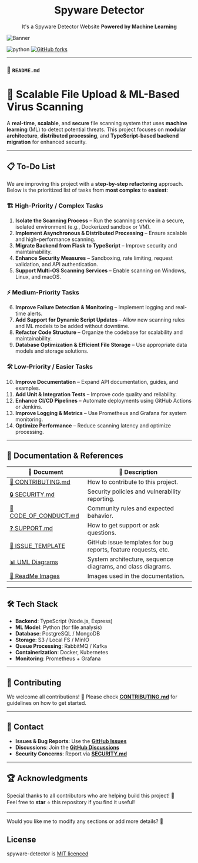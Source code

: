 <h1 align="center">Spyware Detector</h1><p align="center">It's a Spyware Detector Website <b>Powered by Machine Learning</b> <br></p>

![Banner](images/banner.png)

![python](https://img.shields.io/badge/python-3.10.2-brightgreen?style=flat-square&logo=python)
[![GitHub forks](https://img.shields.io/github/forks/ahmednss/spyware-detector?style=social)](https://github.com/ahmednss/spyware-detector/fork)

---


### 📌 **`README.md`**

# 🚀 Scalable File Upload & ML-Based Virus Scanning

A **real-time**, **scalable**, and **secure** file scanning system that uses **machine learning** (ML) to detect potential threats. This project focuses on **modular architecture**, **distributed processing**, and **TypeScript-based backend migration** for enhanced security.

---

## 📋 To-Do List

We are improving this project with a **step-by-step refactoring** approach. Below is the prioritized list of tasks from **most complex** to **easiest**:

### 🏗 **High-Priority / Complex Tasks**
1. **Isolate the Scanning Process** – Run the scanning service in a secure, isolated environment (e.g., Dockerized sandbox or VM).
2. **Implement Asynchronous & Distributed Processing** – Ensure scalable and high-performance scanning.
3. **Migrate Backend from Flask to TypeScript** – Improve security and maintainability.
4. **Enhance Security Measures** – Sandboxing, rate limiting, request validation, and API authentication.
5. **Support Multi-OS Scanning Services** – Enable scanning on Windows, Linux, and macOS.

### ⚡ **Medium-Priority Tasks**
6. **Improve Failure Detection & Monitoring** – Implement logging and real-time alerts.
7. **Add Support for Dynamic Script Updates** – Allow new scanning rules and ML models to be added without downtime.
8. **Refactor Code Structure** – Organize the codebase for scalability and maintainability.
9. **Database Optimization & Efficient File Storage** – Use appropriate data models and storage solutions.

### 🛠 **Low-Priority / Easier Tasks**
10. **Improve Documentation** – Expand API documentation, guides, and examples.
11. **Add Unit & Integration Tests** – Improve code quality and reliability.
12. **Enhance CI/CD Pipelines** – Automate deployments using GitHub Actions or Jenkins.
13. **Improve Logging & Metrics** – Use Prometheus and Grafana for system monitoring.
14. **Optimize Performance** – Reduce scanning latency and optimize processing.

---

## 📜 Documentation & References

| 📂 Document | 📌 Description |
|------------|--------------|
| [📜 CONTRIBUTING.md](CONTRIBUTING.md) | How to contribute to this project. |
| [🔒 SECURITY.md](SECURITY.md) | Security policies and vulnerability reporting. |
| [🚀 CODE_OF_CONDUCT.md](CODE_OF_CONDUCT.md) | Community rules and expected behavior. |
| [❓ SUPPORT.md](SUPPORT.md) | How to get support or ask questions. |
| [📄 ISSUE_TEMPLATE](.github/ISSUE_TEMPLATE/) | GitHub issue templates for bug reports, feature requests, etc. |
| [📊 UML Diagrams](docs/uml/) | System architecture, sequence diagrams, and class diagrams. |
| [📸 ReadMe Images](docs/images/) | Images used in the documentation. |

---

## 🛠 Tech Stack

- **Backend**: TypeScript (Node.js, Express)
- **ML Model**: Python (for file analysis)
- **Database**: PostgreSQL / MongoDB
- **Storage**: S3 / Local FS / MinIO
- **Queue Processing**: RabbitMQ / Kafka
- **Containerization**: Docker, Kubernetes
- **Monitoring**: Prometheus + Grafana

---

## 🚀 Contributing

We welcome all contributions! 🎉 Please check **[CONTRIBUTING.md](CONTRIBUTING.md)** for guidelines on how to get started.

---

## 📧 Contact

- **Issues & Bug Reports**: Use the **[GitHub Issues](https://github.com/ahmed.n.abdeltwab/spyware-detector/issues)**
- **Discussions**: Join the **[GitHub Discussions](https://github.com/ahmed.n.abdeltwab/spyware-detector/discussions)**
- **Security Concerns**: Report via **[SECURITY.md](SECURITY.md)**

---

## 🏆 Acknowledgments

Special thanks to all contributors who are helping build this project! 🚀  
Feel free to **star** ⭐ this repository if you find it useful!

---

Would you like me to modify any sections or add more details? 🚀
## License

spyware-detector is [MIT licenced](LICENSE.md)

